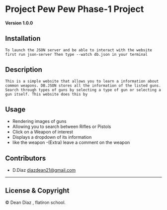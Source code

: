# Project Pew Pew Phase-1 Project

**Version 1.0.0**

## Installation

`To launch the JSON server and be able to interact with the website first run json-server Then type --watch db.json in your terminal `

## Description

`This is a simple website that allows you to learn a information about common weapons. DB.JSON stores all the information of the listed guns. Search through types of guns by selecting a type of gun or selecting a gun itself. This website does this by`

## Usage

- Rendering images of guns
- Allowing you to search between Rifles or Pistols
- Click on a Weapon of interest
- Displays a dropdown of its information
- like the weapon
  -(Extra) leave a comment on the weapon

## Contributors

- D.Diaz <diazdean21@gmail.com>

---

## License & Copyright

© Dean Diaz , flatiron school.
